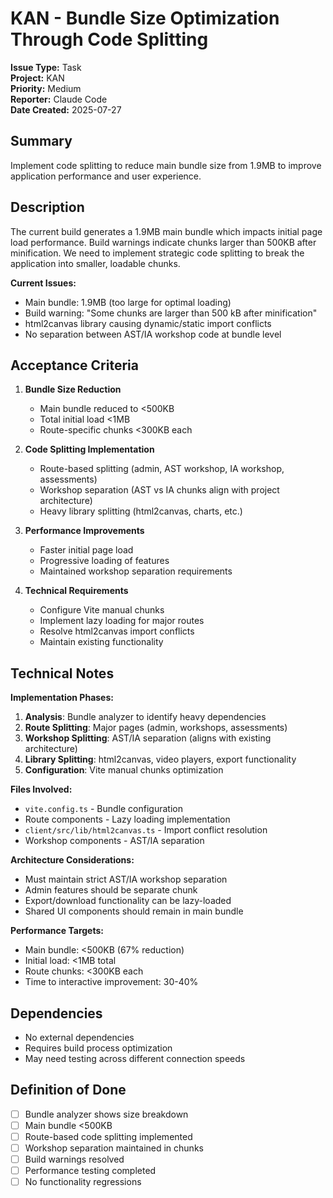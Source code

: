 # KAN - Bundle Size Optimization Through Code Splitting

**Issue Type:** Task  
**Project:** KAN  
**Priority:** Medium  
**Reporter:** Claude Code  
**Date Created:** 2025-07-27  

## Summary
Implement code splitting to reduce main bundle size from 1.9MB to improve application performance and user experience.

## Description
The current build generates a 1.9MB main bundle which impacts initial page load performance. Build warnings indicate chunks larger than 500KB after minification. We need to implement strategic code splitting to break the application into smaller, loadable chunks.

**Current Issues:**
- Main bundle: 1.9MB (too large for optimal loading)
- Build warning: "Some chunks are larger than 500 kB after minification"
- html2canvas library causing dynamic/static import conflicts
- No separation between AST/IA workshop code at bundle level

## Acceptance Criteria
1. **Bundle Size Reduction**
   - Main bundle reduced to <500KB
   - Total initial load <1MB
   - Route-specific chunks <300KB each

2. **Code Splitting Implementation**
   - Route-based splitting (admin, AST workshop, IA workshop, assessments)
   - Workshop separation (AST vs IA chunks align with project architecture)
   - Heavy library splitting (html2canvas, charts, etc.)

3. **Performance Improvements**
   - Faster initial page load
   - Progressive loading of features
   - Maintained workshop separation requirements

4. **Technical Requirements**
   - Configure Vite manual chunks
   - Implement lazy loading for major routes
   - Resolve html2canvas import conflicts
   - Maintain existing functionality

## Technical Notes
**Implementation Phases:**
1. **Analysis**: Bundle analyzer to identify heavy dependencies
2. **Route Splitting**: Major pages (admin, workshops, assessments)  
3. **Workshop Splitting**: AST/IA separation (aligns with existing architecture)
4. **Library Splitting**: html2canvas, video players, export functionality
5. **Configuration**: Vite manual chunks optimization

**Files Involved:**
- `vite.config.ts` - Bundle configuration
- Route components - Lazy loading implementation
- `client/src/lib/html2canvas.ts` - Import conflict resolution
- Workshop components - AST/IA separation

**Architecture Considerations:**
- Must maintain strict AST/IA workshop separation
- Admin features should be separate chunk
- Export/download functionality can be lazy-loaded
- Shared UI components should remain in main bundle

**Performance Targets:**
- Main bundle: <500KB (67% reduction)
- Initial load: <1MB total
- Route chunks: <300KB each
- Time to interactive improvement: 30-40%

## Dependencies
- No external dependencies
- Requires build process optimization
- May need testing across different connection speeds

## Definition of Done
- [ ] Bundle analyzer shows size breakdown
- [ ] Main bundle <500KB
- [ ] Route-based code splitting implemented
- [ ] Workshop separation maintained in chunks
- [ ] Build warnings resolved
- [ ] Performance testing completed
- [ ] No functionality regressions
